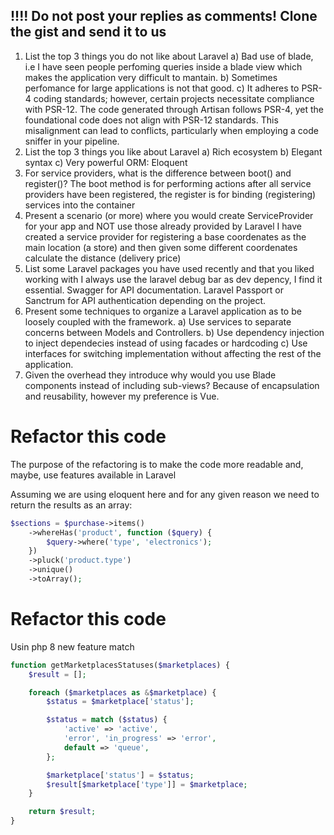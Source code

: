 ## !!!! Do not post your replies as comments! Clone the gist and send it to us

1. List the top 3 things you do not like about Laravel
   a) Bad use of blade, i.e I have seen people perfoming queries inside a blade view which makes the application very difficult to mantain.
   b) Sometimes perfomance for large applications is not that good.
   c) It adheres to PSR-4 coding standards; however, certain projects necessitate compliance with PSR-12. The code generated through Artisan follows PSR-4, yet the foundational code does not align with PSR-12 standards. This misalignment can lead to conflicts, particularly when employing a code sniffer in your pipeline.
3. List the top 3 things you like about Laravel
   a) Rich ecosystem
   b) Elegant syntax
   c) Very powerful ORM: Eloquent
4. For service providers, what is the difference between boot() and register()?
   The boot method is for performing actions after all service providers have been registered, the register is for binding (registering)         services into the container
6. Present a scenario (or more) where you would create ServiceProvider for your app and NOT use those already provided by Laravel
   I have created a service provider for registering a base coordenates as the main location (a store) and then given some different   coordenates calculate the distance (delivery price)
8. List some Laravel packages you have used recently and that you liked working with
   I always use the laravel debug bar as dev depency, I find it essential. Swagger for API documentation. Laravel Passport or Sanctrum for API authentication depending on the project.
10. Present some techniques to organize a Laravel application as to be loosely coupled with the framework.
    a) Use services to separate concerns between Models and Controllers.
    b) Use dependency injection to inject dependecies instead of using facades or hardcoding
    c) Use interfaces for switching implementation without affecting the rest of the application. 
12. Given the overhead they introduce why would you use Blade components instead of including sub-views?
    Because of encapsulation and reusability, however my preference is Vue. 

# Refactor this code

The purpose of the refactoring is to make the code more readable and, maybe, use features available in Laravel

Assuming we are using eloquent here and for any given reason we need to return the results as an array: 
```php
$sections = $purchase->items()
    ->whereHas('product', function ($query) {
        $query->where('type', 'electronics');
    })
    ->pluck('product.type')
    ->unique()
    ->toArray();
```

# Refactor this code
Usin php 8 new feature match
```php
function getMarketplacesStatuses($marketplaces) {
    $result = [];

    foreach ($marketplaces as &$marketplace) {
        $status = $marketplace['status'];

        $status = match ($status) {
            'active' => 'active',
            'error', 'in_progress' => 'error',
            default => 'queue',
        };

        $marketplace['status'] = $status;
        $result[$marketplace['type']] = $marketplace;
    }

    return $result;
}

```  

